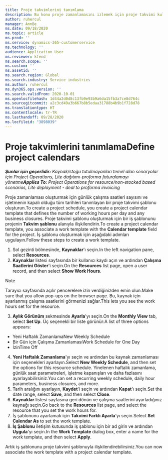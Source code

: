 ```yaml
---
title: Proje takvimlerini tanımlama
description: Bu konu proje zamanlamasını izlemek için proje takvimi kullanma hakkında bilgi sağlar.
author: ruhercul
manager: AnnBe
ms.date: 09/18/2020
ms.topic: article
ms.prod: ''
ms.service: dynamics-365-customerservice
ms.technology: ''
audience: Application User
ms.reviewer: kfend
ms.search.scope: ''
ms.custom: ''
ms.assetid: ''
ms.search.region: Global
ms.search.industry: Service industries
ms.author: ruhercul
ms.dyn365.ops.version: ''
ms.search.validFrom: 2020-10-01
ms.openlocfilehash: 1d44a2d0d8c13fb9e93b9a6da15fb3a7ce8d764c
ms.sourcegitcommit: a2c3cd49a3b667b8b5edaa31788b4b9b1f728d78
ms.translationtype: HT
ms.contentlocale: tr-TR
ms.lasthandoff: 09/28/2020
ms.locfileid: "3898039"
---
```

# <a name="define-project-calendars"></a><span data-ttu-id="7d116-103">Proje takvimlerini tanımlama</span><span class="sxs-lookup"><span data-stu-id="7d116-103">Define project calendars</span></span>

<span data-ttu-id="7d116-104">_**Şunlar için geçerlidir:** Kaynak/stoğu tutulmayanları temel alan senaryolar için Project Operations, Lite dağıtımı-proforma faturalamayı yönetme_</span><span class="sxs-lookup"><span data-stu-id="7d116-104">_**Applies To:** Project Operations for resource/non-stocked based scenarios, Lite deployment - deal to proforma invoicing_</span></span>

<span data-ttu-id="7d116-105">Proje zamanlaması oluşturmak için günlük çalışma saatleri sayısını ve işletmenin kapalı olduğu tüm tarihleri tanımlayan bir proje takvimi şablonu oluşturun.</span><span class="sxs-lookup"><span data-stu-id="7d116-105">To create a project schedule, you create a project calendar template that defines the number of working hours per day and any business closures.</span></span> <span data-ttu-id="7d116-106">Proje takvimi şablonu oluşturmak için bir iş şablonunu projenin **Takvim şablonu** alanıyla ilişkilendirin.</span><span class="sxs-lookup"><span data-stu-id="7d116-106">To create a project calendar template, you associate a work template with the **Calendar template** field for the project.</span></span> <span data-ttu-id="7d116-107">İş şablonu oluşturmak için aşağıdaki adımları uygulayın.</span><span class="sxs-lookup"><span data-stu-id="7d116-107">Follow these steps to create a work template.</span></span>

1. <span data-ttu-id="7d116-108">Sol gezinti bölmesinde, **Kaynaklar**'ı seçin.</span><span class="sxs-lookup"><span data-stu-id="7d116-108">In the left navigation pane, select **Resources**.</span></span> 
2. <span data-ttu-id="7d116-109">**Kaynaklar** listesi sayfasında bir kullanıcı kaydı açın ve ardından **Çalışma Saatlerini Göster**'i seçin.</span><span class="sxs-lookup"><span data-stu-id="7d116-109">On the **Resources** list page, open a user record, and then select **Show Work Hours**.</span></span>

  > [!NOTE]
  > <span data-ttu-id="7d116-110">Tarayıcı sayfasında açılır pencerelere izin verdiğinizden emin olun.</span><span class="sxs-lookup"><span data-stu-id="7d116-110">Make sure that you allow pop-ups on the browser page.</span></span> <span data-ttu-id="7d116-111">Bu, kaynak için ayarlanmış çalışma saatlerini görmenizi sağlar.</span><span class="sxs-lookup"><span data-stu-id="7d116-111">This lets you see the work hours set for the resource.</span></span>
  
3. <span data-ttu-id="7d116-112">**Aylık Görünüm** sekmesinde **Ayarla**'yı seçin.</span><span class="sxs-lookup"><span data-stu-id="7d116-112">On the **Monthly View** tab, select **Set Up**.</span></span> <span data-ttu-id="7d116-113">Üç seçenekli bir liste görünür:</span><span class="sxs-lookup"><span data-stu-id="7d116-113">A list of three options appears:</span></span> 

  - <span data-ttu-id="7d116-114">Yeni Haftalık Zamanlama</span><span class="sxs-lookup"><span data-stu-id="7d116-114">New Weekly Schedule</span></span>
  - <span data-ttu-id="7d116-115">Bir Gün için Çalışma Zamanlaması</span><span class="sxs-lookup"><span data-stu-id="7d116-115">Work Schedule for One Day</span></span>
  - <span data-ttu-id="7d116-116">İzin</span><span class="sxs-lookup"><span data-stu-id="7d116-116">Time Off</span></span>

4. <span data-ttu-id="7d116-117">**Yeni Haftalık Zamanlama**'yı seçin ve ardından bu kaynak zamanlaması için seçenekleri ayarlayın.</span><span class="sxs-lookup"><span data-stu-id="7d116-117">Select **New Weekly Schedule**, and then set the options for this resource schedule.</span></span> <span data-ttu-id="7d116-118">Yinelenen haftalık zamanlama, günlük saat parametreleri, işletme kapanışları ve daha fazlasını ayarlayabilirsiniz.</span><span class="sxs-lookup"><span data-stu-id="7d116-118">You can set a recurring weekly schedule, daily hour parameters, business closures, and more.</span></span>
5. <span data-ttu-id="7d116-119">Tarih aralığını ayarlayın, **Kaydet**'i seçin ve ardından **Kapat**'ı seçin.</span><span class="sxs-lookup"><span data-stu-id="7d116-119">Set the date range, select **Save**, and then select **Close**.</span></span> 
6. <span data-ttu-id="7d116-120">**Kaynaklar** listesi sayfasına geri dönün ve çalışma saatlerini ayarladığınız kaynağı seçin.</span><span class="sxs-lookup"><span data-stu-id="7d116-120">Go back to the **Resources** list page, and select the resource that you set the work hours for.</span></span> 
7. <span data-ttu-id="7d116-121">İş şablonunu ayarlamak için **Takvimi Farklı Ayarla**'yı seçin.</span><span class="sxs-lookup"><span data-stu-id="7d116-121">Select **Set Calendar As** to set the work template.</span></span> 
8. <span data-ttu-id="7d116-122">**İş Şablonu** iletişim kutusunda iş şablonu için bir ad girin ve ardından **Uygula**'yı seçin.</span><span class="sxs-lookup"><span data-stu-id="7d116-122">In the **Work Template** dialog box, enter a name for the work template, and then select **Apply**.</span></span> 

<span data-ttu-id="7d116-123">Artık iş şablonunu proje takvimi şablonuyla ilişkilendirebilirsiniz.</span><span class="sxs-lookup"><span data-stu-id="7d116-123">You can now associate the work template with a project calendar template.</span></span>
